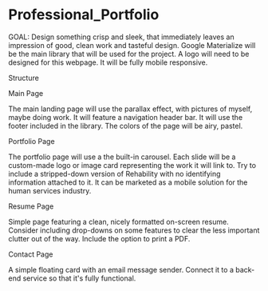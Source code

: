 # Professional_Portfolio

GOAL: Design something crisp and sleek, that immediately leaves an impression of good, clean work and tasteful design. Google Materialize will be the main library that will be used for the project. A logo will need to be designed for this webpage. It will be fully mobile responsive.

Structure

Main Page

The main landing page will use the parallax effect, with pictures of myself, maybe doing work. It will feature a navigation header bar. It will use the footer included in the library. The colors of the page will be airy, pastel.

Portfolio Page

The portfolio page will use a the built-in carousel. Each slide will be a custom-made logo or image card representing the work it will link to. Try to include a stripped-down version of Rehability with no identifying information attached to it. It can be marketed as a mobile solution for the human services industry.

Resume Page

Simple page featuring a clean, nicely formatted on-screen resume. Consider including drop-downs on some features to clear the less important clutter out of the way. Include the option to print a PDF.

Contact Page

A simple floating card with an email message sender. Connect it to a back-end service so that it's fully functional.
